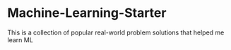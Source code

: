 # Machine-Learning-Starter
This is a collection of popular real-world problem solutions that helped me learn ML
